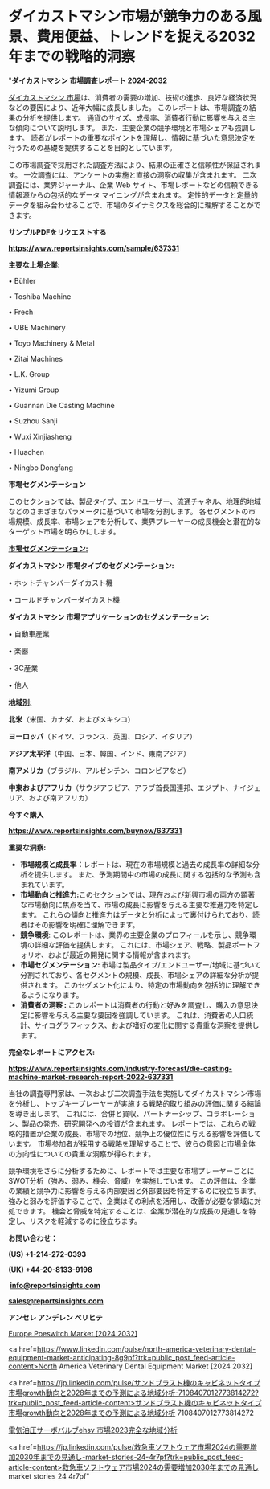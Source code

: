 # ダイカストマシン市場が競争力のある風景、費用便益、トレンドを捉える2032年までの戦略的洞察

"<strong>ダイカストマシン 市場調査レポート 2024-2032</strong>

<a href=https://www.reportsinsights.com/sample/637331>ダイカストマシン 市場</a>は、消費者の需要の増加、技術の進歩、良好な経済状況などの要因により、近年大幅に成長しました。 このレポートは、市場調査の結果の分析を提供します。 通貨のサイズ、成長率、消費者行動に影響を与える主な傾向について説明します。 また、主要企業の競争環境と市場シェアも強調します。 読者がレポートの重要なポイントを理解し、情報に基づいた意思決定を行うための基礎を提供することを目的としています。

この市場調査で採用された調査方法により、結果の正確さと信頼性が保証されます。 一次調査には、アンケートの実施と直接の洞察の収集が含まれます。 二次調査には、業界ジャーナル、企業 Web サイト、市場レポートなどの信頼できる情報源からの包括的なデータ マイニングが含まれます。 定性的データと定量的データを組み合わせることで、市場のダイナミクスを総合的に理解することができます。

<strong><b>サンプルPDFをリクエストする</b></strong>

<a href=https://www.reportsinsights.com/sample/637331><strong><u>https://www.reportsinsights.com/sample/637331</u></strong></a>

<strong>主要な上場企業:</strong>

• Bühler

• Toshiba Machine

• Frech

• UBE Machinery

• Toyo Machinery & Metal

• Zitai Machines

• L.K. Group

• Yizumi Group

• Guannan Die Casting Machine

• Suzhou Sanji

• Wuxi Xinjiasheng

• Huachen

• Ningbo Dongfang

<strong>市場セグメンテーション</strong>

このセクションでは、製品タイプ、エンドユーザー、流通チャネル、地理的地域などのさまざまなパラメータに基づいて市場を分割します。 各セグメントの市場規模、成長率、市場シェアを分析して、業界プレーヤーの成長機会と潜在的なターゲット市場を明らかにします。

<strong><u>市場セグメンテーション</u></strong><strong><u>:</u></strong>

<strong>ダイカストマシン 市場タイプのセグメンテーション:</strong>

• ホットチャンバーダイカスト機

• コールドチャンバーダイカスト機

<strong>ダイカストマシン 市場アプリケーションのセグメンテーション:</strong>

• 自動車産業

• 楽器

• 3C産業

• 他人

<strong><u>地域別</u></strong><strong><u>:</u></strong>

<strong>北米</strong>（米国、カナダ、およびメキシコ）

<strong>ヨーロッパ</strong>（ドイツ、フランス、英国、ロシア、イタリア）

<strong>アジア太平洋</strong>（中国、日本、韓国、インド、東南アジア）

<strong>南アメリカ</strong>（ブラジル、アルゼンチン、コロンビアなど）

<strong>中東およびアフリカ</strong>（サウジアラビア、アラブ首長国連邦、エジプト、ナイジェリア、および南アフリカ）

<strong>今すぐ購入</strong>

<a href=https://www.reportsinsights.com/buynow/637331><strong><u>https://www.reportsinsights.com/buynow/637331</u></strong></a>

<strong>重要な洞察:</strong>
<ul>
  <li><strong>市場規模と成長率：</strong>レポートは、現在の市場規模と過去の成長率の詳細な分析を提供します。 また、予測期間中の市場の成長に関する包括的な予測も含まれています。</li>
  <li><strong>市場動向と推進力:</strong>このセクションでは、現在および新興市場の両方の顕著な市場動向に焦点を当て、市場の成長に影響を与える主要な推進力を特定します。 これらの傾向と推進力はデータと分析によって裏付けられており、読者はその影響を明確に理解できます。</li>
  <li><strong>競争環境</strong>: このレポートは、業界の主要企業のプロフィールを示し、競争環境の詳細な評価を提供します。 これには、市場シェア、戦略、製品ポートフォリオ、および最近の開発に関する情報が含まれます。</li>
  <li><strong>市場セグメンテーション: </strong>市場は製品タイプ/エンドユーザー/地域に基づいて分割されており、各セグメントの規模、成長、市場シェアの詳細な分析が提供されます。 このセグメント化により、特定の市場動向を包括的に理解できるようになります。</li>
  <li><strong>消費者の洞察 : </strong>このレポートは消費者の行動と好みを調査し、購入の意思決定に影響を与える主要な要因を強調しています。 これは、消費者の人口統計、サイコグラフィックス、および嗜好の変化に関する貴重な洞察を提供します。</li>
</ul>
<strong>完全なレポートにアクセス:</strong>

<a href=https://www.reportsinsights.com/industry-forecast/die-casting-machine-market-research-report-2022-637331><strong><u><b>https://www.reportsinsights.com/industry-forecast/die-casting-machine-market-research-report-2022-637331</b></u></strong></a>

当社の調査専門家は、一次および二次調査手法を実施してダイカストマシン市場を分析し、トップキープレーヤーが実施する戦略的取り組みの評価に関する結論を導き出します。 これには、合併と買収、パートナーシップ、コラボレーション、製品の発売、研究開発への投資が含まれます。 レポートでは、これらの戦略的措置が企業の成長、市場での地位、競争上の優位性に与える影響を評価しています。 市場参加者が採用する戦略を理解することで、彼らの意図と市場全体の方向性についての貴重な洞察が得られます。

競争環境をさらに分析するために、レポートでは主要な市場プレーヤーごとにSWOT分析（強み、弱み、機会、脅威）を実施しています。 この評価は、企業の業績と競争力に影響を与える内部要因と外部要因を特定するのに役立ちます。 強みと弱みを評価することで、企業はその利点を活用し、改善が必要な領域に対処できます。 機会と脅威を特定することは、企業が潜在的な成長の見通しを特定し、リスクを軽減するのに役立ちます。

<strong>お問い合わせ：</strong>

<strong>(US) +1-214-272-0393</strong>

<strong>(UK) +44-20-8133-9198</strong>

<strong> </strong><a href=info@reportsinsights.com><strong><u>info@reportsinsights.com</u></strong></a>

<a href=sales@reportsinsights.com><strong><u>sales@reportsinsights.com</u></strong></a>

<strong>アンセレ アンデレン ベリヒテ</strong>

<a href=https://www.linkedin.com/pulse/europe-poeswitch-markets-analysis-decision-makers-1ssle/>Europe Poeswitch Market [2024 2032]</a>

<a href=https://www.linkedin.com/pulse/north-america-veterinary-dental-equipment-market-anticipating-8g9pf?trk=public_post_feed-article-content>North America Veterinary Dental Equipment Market [2024 2032]</a>

<a href=https://jp.linkedin.com/pulse/サンドブラスト機のキャビネットタイプ市場growth動向と2028年までの予測による地域分析-7108407012773814272?trk=public_post_feed-article-content>サンドブラスト機のキャビネットタイプ市場growth動向と2028年までの予測による地域分析 7108407012773814272</a>

<a href=https://www.linkedin.com/pulse/電気油圧サーボバルブehsv-市場2023完全な地域分析-reports-insights-expert/>電気油圧サーボバルブehsv 市場2023完全な地域分析</a>

<a href=https://jp.linkedin.com/pulse/救急車ソフトウェア市場2024の需要増加2030年までの見通し-market-stories-24-4r7pf?trk=public_post_feed-article-content>救急車ソフトウェア市場2024の需要増加2030年までの見通し market stories 24 4r7pf</a>"
